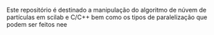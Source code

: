 Este repositório é destinado a manipulação do algoritmo de núvem de partículas em scilab e C/C++ bem como os tipos de paralelização que podem ser feitos nee 
